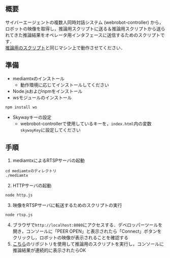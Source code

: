 ## 概要

サイバーエージェントの複数人同時対話システム (webrobot-controller) から，ロボットの映像を取得し，推論用スクリプトに送る＆推論用スクリプトから送られてきた推論結果をオペレータ用インタフェースに送信するためのスクリプトです．<br>
[推論用のスクリプト](https://github.com/m0chi1216/realtime_detection)と同じマシン上で動作させてください．

## 準備
- mediamtxのインストール
  - 動作環境に応じてインストールしてください
- Node.jsおよびnpmをインストール
- wsモジュールのインストール
```
npm install ws
```
- Skywayキーの設定
  - webrobot-controllerで使用しているキーを，`index.html`内の変数`skywayKey`に設定してください
## 手順
1. mediamtxによるRTSPサーバの起動
```
cd mediamtxのディレクトリ
./mediamtx
``` 
2. HTTPサーバの起動
```
node http.js
```
3. 映像をRTSPサーバに転送するためのスクリプトの実行
```
node rtsp.js
```
4. ブラウザで`http://localhost:8080`にアクセスする．デベロッパーツールを開き，コンソールに「PEER OPEN」と表示されたら「Connect」ボタンをクリックし，ロボットの映像が表示されることを確認する
5. [こちら](https://github.com/m0chi1216/realtime_detection)のリポジトリを使用して推論用のスクリプトを実行し，コンソールに推論結果が連続的に表示されたらOK
